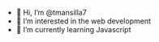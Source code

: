 - 👋 Hi, I’m @tmansilla7
- 👀 I’m interested in the web development
- 🌱 I’m currently learning Javascript

<!---
tmansilla7/tmansilla7 is a ✨ special ✨ repository because its `README.md` (this file) appears on your GitHub profile.
You can click the Preview link to take a look at your changes.
--->
